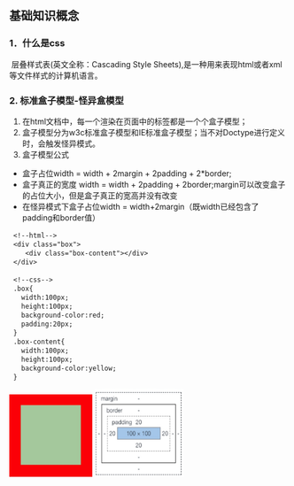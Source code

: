 ## 基础知识概念

### 1．什么是css
 &nbsp;层叠样式表(英文全称：Cascading Style Sheets),是一种用来表现html或者xml等文件样式的计算机语言。
### 2. 标准盒子模型-怪异盒模型
  1. 在html文档中，每一个渲染在页面中的标签都是一个个盒子模型；
  2. 盒子模型分为w3c标准盒子模型和IE标准盒子模型；当不对Doctype进行定义时，会触发怪异模式。
  3. 盒子模型公式
  - 盒子占位width = width + 2margin + 2padding + 2*border;
  - 盒子真正的宽度 width = width + 2padding + 2border;margin可以改变盒子的占位大小，但是盒子真正的宽高并没有改变
  - 在怪异模式下盒子占位width = width+2margin（既width已经包含了padding和border值）

  ```
   <!--html-->
   <div class="box">
      <div class="box-content"></div>
   </div>

   <!--css-->
   .box{
     width:100px;
     height:100px;
     background-color:red;
     padding:20px;
   }
   .box-content{
     width:100px;
     height:100px;
     background-color:yellow;
   }
  ```
  <div align="left">
    <img src="https://github.com/MarsPen/-notes-summary/blob/master/images/css盒子模型.jpg" height="150" width="150" >
    <img src="https://github.com/MarsPen/-notes-summary/blob/master/images/css盒子模型1.jpg" height="160" width="160" >
  </div>
 


 
